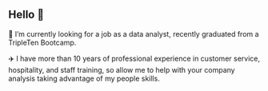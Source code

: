 ## Hello 👋
🔭 I’m currently looking for a job as a data analyst, recently graduated from a TripleTen Bootcamp. 

✈️ I have more than 10 years of professional experience in customer service, hospitality, and staff training, so allow me to help with your company analysis taking advantage of my people skills. 
<!--
**fherponce/fherponce** is a ✨ _special_ ✨ repository because its `README.md` (this file) appears on your GitHub profile.

Here are some ideas to get you started:

- 🔭 I’m currently working on ...
- 🌱 I’m currently learning ...
- 👯 I’m looking to collaborate on ...
- 🤔 I’m looking for help with ...
- 💬 Ask me about ...
- 📫 How to reach me: ...
- 😄 Pronouns: ...
- ⚡ Fun fact: ...
-->
